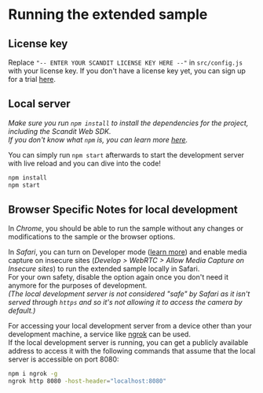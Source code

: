 # Running the extended sample

## License key
Replace `"-- ENTER YOUR SCANDIT LICENSE KEY HERE --"` in `src/config.js` with your license key. If you don't have a
license key yet, you can sign up for a trial [here](https://ssl.scandit.com/customers/new?p=test&source=websdk).

## Local server

_Make sure you run `npm install` to install the dependencies for the project, including the Scandit Web SDK.  
If you don't know what `npm` is, you can learn more [here](https://www.npmjs.com/#pane-what-is-npm)._

You can simply run `npm start` afterwards to start the development server with live reload and you can dive into the
code!


```bash
npm install
npm start
```

## Browser Specific Notes for local development

In *Chrome*, you should be able to run the sample without any changes or modifications to the sample or the browser
options.

In *Safari*, you can turn on Developer mode
([learn more](https://support.apple.com/en-us/guide/safari/use-the-safari-develop-menu-sfri20948/mac))
and enable media capture on insecure sites (_Develop > WebRTC > Allow Media Capture on Insecure sites_) to run the
extended sample locally in Safari.  
For your own safety, disable the option again once you don't need it anymore for the purposes of development.  
_(The local development server is not considered "safe" by Safari as it isn't served through `https` and so it's not allowing it to access the camera
by default.)_

For accessing your local development server from a device other than your development machine, a service like
[ngrok](https://ngrok.com/) can be used.  
If the local development server is running, you can get a publicly available address to access it with the following
commands that assume that the local server is accessible on port 8080:
```bash
npm i ngrok -g
ngrok http 8080 -host-header="localhost:8080"
```